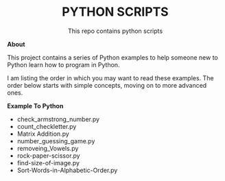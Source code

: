 


<div align="center"><h1> PYTHON SCRIPTS </h1> </div>
<div align="center"> This repo contains python scripts  </div>


**About**

This project contains a series of Python examples to help someone new to Python learn how to program in Python.

I am listing the order in which you may want to read these examples. The order below starts with simple concepts, moving on to more advanced ones.

**Example To Python**

 - check_armstrong_number.py
 - count_checkletter.py
 - Matrix Addition.py
 - number_guessing_game.py
 - removeing_Vowels.py
 - rock-paper-scissor.py
 - find-size-of-image.py
 - Sort-Words-in-Alphabetic-Order.py